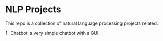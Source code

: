 # NLP Projects
This repo is a collection of natural language processing projects related.

1- Chatbot: a very simple chatbot with a GUI.
